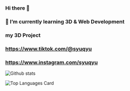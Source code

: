 ### Hi there 👋
### 🌱 I’m currently learning 3D & Web Development
### my 3D Project
### https://www.tiktok.com/@syuqyu
### https://www.instagram.com/syuqyu

![Github stats](https://github-readme-stats.vercel.app/api?username=SyuQyu&theme=highcontrast&show_icons=true&count_private=true)

![Top Languages Card](https://github-readme-stats.vercel.app/api/top-langs/?username=SyuQyu&layout=compact)

<!--
**SyuQyu/SyuQyu** is a ✨ _special_ ✨ repository because its `README.md` (this file) appears on your GitHub profile.

Here are some ideas to get you started:

- 🔭 I’m currently working on ...
- 🌱 I’m currently learning ...
- 👯 I’m looking to collaborate on ...
- 🤔 I’m looking for help with ...
- 💬 Ask me about ...
- 📫 How to reach me: ...
- 😄 Pronouns: ...
- ⚡ Fun fact: ...
-->
